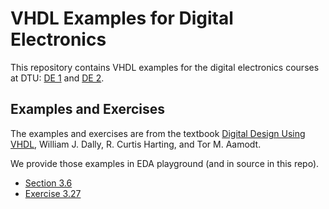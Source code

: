 # VHDL Examples for Digital Electronics

This repository contains VHDL examples for the digital electronics courses at DTU:
[DE 1](http://www2.imm.dtu.dk/courses/02138/) and
[DE 2](http://www2.imm.dtu.dk/courses/02139/).

## Examples and Exercises

The examples and exercises are from the textbook
[Digital Design Using VHDL](http://admin.cambridge.org/academic/subjects/engineering/circuits-and-systems/digital-design-using-vhdl-systems-approach),
William J. Dally, R. Curtis Harting, and Tor M. Aamodt.

We provide those examples in EDA playground (and in source in this repo).

 * [Section 3.6](https://www.edaplayground.com/x/3HEv)
 * [Exercise 3.27](https://www.edaplayground.com/x/4Mng)
